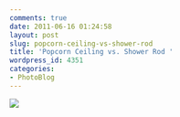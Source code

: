```yaml
---
comments: true
date: 2011-06-16 01:24:58
layout: post
slug: popcorn-ceiling-vs-shower-rod
title: 'Popcorn Ceiling vs. Shower Rod '
wordpress_id: 4351
categories:
- PhotoBlog
---
```


![](http://ryanfitzer.com/main/wp-content/uploads/2011/06/photo3-950x709.jpg)
